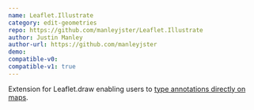 ```yaml
---
name: Leaflet.Illustrate
category: edit-geometries
repo: https://github.com/manleyjster/Leaflet.Illustrate
author: Justin Manley
author-url: https://github.com/manleyjster
demo: 
compatible-v0:
compatible-v1: true
---
```


Extension for Leaflet.draw enabling users to <a href="http://manleyjster.github.io/Leaflet.Illustrate/examples/0.0.2/simple/">type annotations directly on maps</a>.
